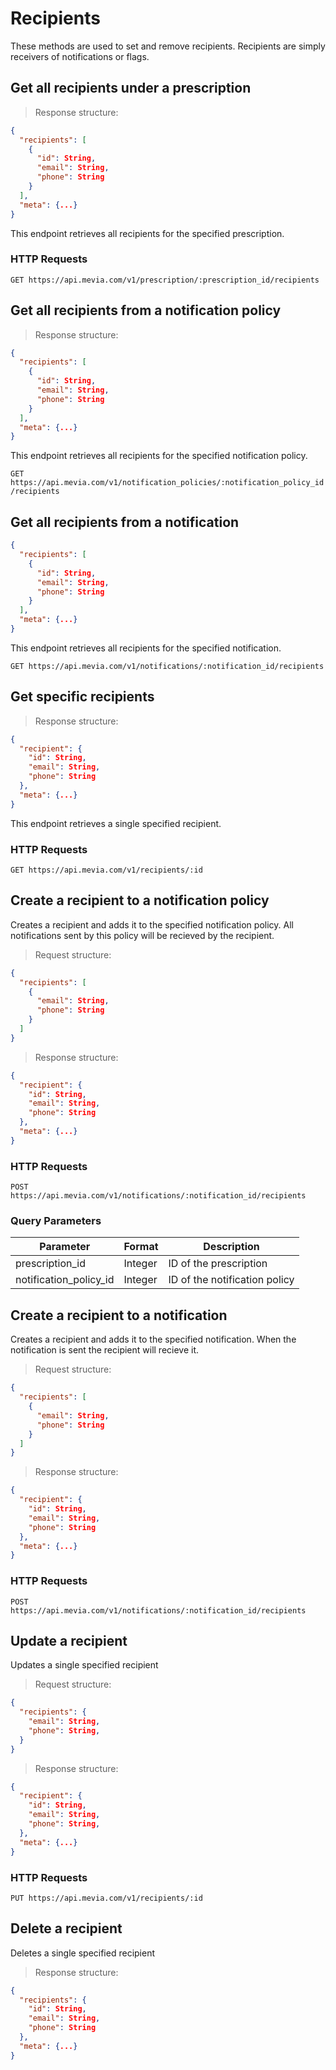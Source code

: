 # Recipients
These methods are used to set and remove recipients. Recipients are simply receivers of notifications or flags.

## Get all recipients under a prescription

> Response structure:

```json
{
  "recipients": [
    {
      "id": String,
      "email": String,
      "phone": String
    }
  ],
  "meta": {...}
}
```

This endpoint retrieves all recipients for the specified prescription.

### HTTP Requests

`GET https://api.mevia.com/v1/prescription/:prescription_id/recipients`

## Get all recipients from a notification policy

> Response structure:

```json
{
  "recipients": [
    {
      "id": String,
      "email": String,
      "phone": String
    }
  ],
  "meta": {...}
}
```

This endpoint retrieves all recipients for the specified notification policy.

`GET https://api.mevia.com/v1/notification_policies/:notification_policy_id/recipients`

## Get all recipients from a notification

```json
{
  "recipients": [
    {
      "id": String,
      "email": String,
      "phone": String
    }
  ],
  "meta": {...}
}
```

This endpoint retrieves all recipients for the specified notification.

`GET https://api.mevia.com/v1/notifications/:notification_id/recipients`

## Get specific recipients

> Response structure:

```json
{
  "recipient": {
    "id": String,
    "email": String,
    "phone": String
  },
  "meta": {...}
}
```

This endpoint retrieves a single specified recipient.

### HTTP Requests

`GET https://api.mevia.com/v1/recipients/:id`

## Create a recipient to a notification policy
Creates a recipient and adds it to the specified notification policy. All notifications sent by this policy will be recieved by the recipient.

> Request structure:

```json
{
  "recipients": [
    {
      "email": String,
      "phone": String
    }
  ]
}
```

> Response structure:

```json
{
  "recipient": {
    "id": String,
    "email": String,
    "phone": String
  },
  "meta": {...}
}
```

### HTTP Requests

`POST https://api.mevia.com/v1/notifications/:notification_id/recipients`

### Query Parameters
Parameter              | Format  | Description
---------              | ------- | -----------
prescription_id        | Integer | ID of the prescription
notification_policy_id | Integer | ID of the notification policy

## Create a recipient to a notification
Creates a recipient and adds it to the specified notification. When the notification is sent the recipient will recieve it.

> Request structure:

```json
{
  "recipients": [
    {
      "email": String,
      "phone": String
    }
  ]
}
```

> Response structure:

```json
{
  "recipient": {
    "id": String,
    "email": String,
    "phone": String
  },
  "meta": {...}
}
```

### HTTP Requests
`POST https://api.mevia.com/v1/notifications/:notification_id/recipients`

## Update a recipient
Updates a single specified recipient

> Request structure:

```json
{
  "recipients": {
    "email": String,
    "phone": String,
  }
}
```

> Response structure:

```json
{
  "recipient": {
    "id": String,
    "email": String,
    "phone": String,
  },
  "meta": {...}
}
```

### HTTP Requests
`PUT https://api.mevia.com/v1/recipients/:id`

## Delete a recipient
Deletes a single specified recipient

> Response structure:

```json
{
  "recipients": {
    "id": String,
    "email": String,
    "phone": String
  },
  "meta": {...}
}
```
